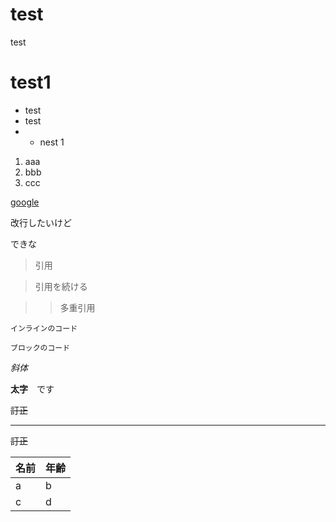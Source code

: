 # test
test
# test1
- test
- test
-   - nest 1

1. aaa
2. bbb
3. ccc

[google](https://www.google.com/?hl=ja)

改行したいけど　　

できな

> 引用

> 引用を続ける

>> 多重引用

`インラインのコード`

```
ブロックのコード
```

*斜体*

**太字**　です

~~訂正~~

***
~~訂正~~



名前|年齢
-|- 
a|b
c|d
